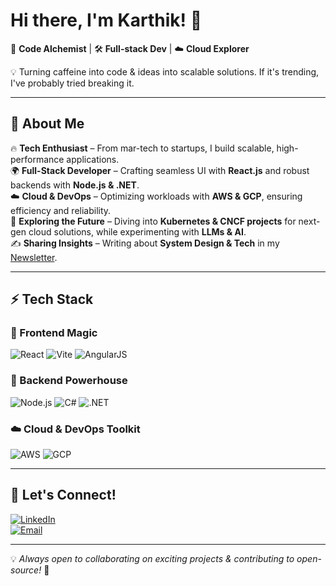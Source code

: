 # Hi there, I'm Karthik! 👋

🚀 **Code Alchemist** | 🛠️ **Full-stack Dev** | ☁️ **Cloud Explorer**  

💡 Turning caffeine into code & ideas into scalable solutions. If it's trending, I've probably tried breaking it.  

---

## 🚀 About Me

🔥 **Tech Enthusiast** – From mar-tech to startups, I build scalable, high-performance applications.  
🌍 **Full-Stack Developer** – Crafting seamless UI with **React.js** and robust backends with **Node.js & .NET**.  
☁️ **Cloud & DevOps** – Optimizing workloads with **AWS & GCP**, ensuring efficiency and reliability.  
🚀 **Exploring the Future** – Diving into **Kubernetes & CNCF projects** for next-gen cloud solutions, while experimenting with **LLMs & AI**.  
✍️ **Sharing Insights** – Writing about **System Design & Tech** in my [Newsletter](#).  

---

## ⚡ Tech Stack

### **🎨 Frontend Magic**  
![React](https://img.shields.io/badge/-React-61DAFB?style=flat-square&logo=react&logoColor=white)
![Vite](https://img.shields.io/badge/-Vite-646CFF?style=flat-square&logo=vite&logoColor=white)
![AngularJS](https://img.shields.io/badge/-AngularJS-DD0031?style=flat-square&logo=angular&logoColor=white)

### **🚀 Backend Powerhouse**  
![Node.js](https://img.shields.io/badge/-Node.js-339933?style=flat-square&logo=node.js&logoColor=white)
![C#](https://img.shields.io/badge/-C%23-239120?style=flat-square&logo=csharp&logoColor=white)
![.NET](https://img.shields.io/badge/-.NET-512BD4?style=flat-square&logo=dotnet&logoColor=white)

### **☁️ Cloud & DevOps Toolkit**  
![AWS](https://img.shields.io/badge/-AWS-232F3E?style=flat-square&logo=amazon-aws&logoColor=white)
![GCP](https://img.shields.io/badge/-GCP-4285F4?style=flat-square&logo=google-cloud&logoColor=white)

---

## 🤝 Let's Connect!  
[![LinkedIn](https://img.shields.io/badge/-LinkedIn-blue?style=flat-square&logo=linkedin&logoColor=white)](https://www.linkedin.com/in/kkr15/)  
[![Email](https://img.shields.io/badge/-Email-D14836?style=flat-square&logo=gmail&logoColor=white)](mailto:karthikeyankrit@gmail.com)  

---

💡 *Always open to collaborating on exciting projects & contributing to open-source!* 🚀
